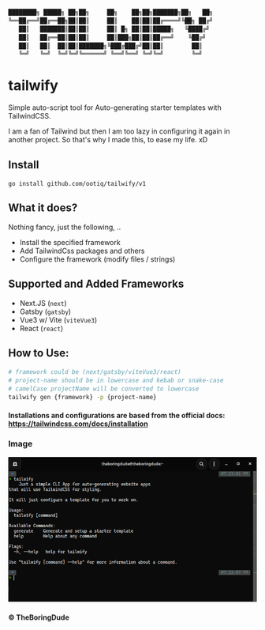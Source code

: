 ``` bash
████████╗ █████╗ ██╗██╗     ██╗    ██╗██╗███████╗██╗   ██╗
╚══██╔══╝██╔══██╗██║██║     ██║    ██║██║██╔════╝╚██╗ ██╔╝
   ██║   ███████║██║██║     ██║ █╗ ██║██║█████╗   ╚████╔╝ 
   ██║   ██╔══██║██║██║     ██║███╗██║██║██╔══╝    ╚██╔╝  
   ██║   ██║  ██║██║███████╗╚███╔███╔╝██║██║        ██║   
   ╚═╝   ╚═╝  ╚═╝╚═╝╚══════╝ ╚══╝╚══╝ ╚═╝╚═╝        ╚═╝               
```


# tailwify
Simple auto-script tool for Auto-generating starter templates with TailwindCSS.

I am a fan of Tailwind but then I am too lazy in configuring it again in another project. So that's why I made this, to ease my life. xD

## Install
```
go install github.com/ootiq/tailwify/v1
```

## What it does?
Nothing fancy, just the following, .. 
- Install the specified framework
- Add TailwindCss packages and others
- Configure the framework (modify files / strings)

## Supported and Added Frameworks
- Next.JS (`next`)
- Gatsby (`gatsby`)
- Vue3 w/ Vite (`viteVue3`)
- React (`react`)

## How to Use:
```bash
# framework could be (next/gatsby/viteVue3/react)
# project-name should be in lowercase and kebab or snake-case
# camelCase projectName will be converted to lowercase
tailwify gen {framework} -p {project-name}
```

#### Installations and configurations are based from the official docs: https://tailwindcss.com/docs/installation

### Image
![app screenshot](./screenshot.png)

#### &copy; TheBoringDude